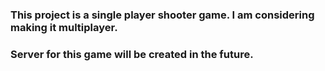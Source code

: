 ### This project is a single player shooter game. I am considering making it multiplayer.

### Server for this game will be created in the future.

